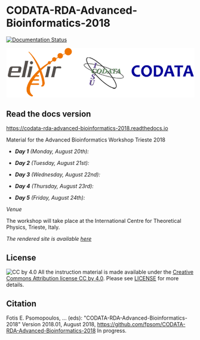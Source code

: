 # CODATA-RDA-Advanced-Bioinformatics-2018

[![Documentation Status](https://readthedocs.org/projects/codata-rda-advanced-bioinformatics-2018/badge/?version=latest)](https://codata-rda-advanced-bioinformatics-2018.readthedocs.io/en/latest/?badge=latest)

![ELIXIR, ICSU, CODATA Logos](_static/images/Banner-Logo.png "ELIXIR, ICSU, CODATA Logos")

## Read the docs version
https://codata-rda-advanced-bioinformatics-2018.readthedocs.io


Material for the Advanced Bioinformatics Workshop Trieste 2018

- _**Day 1** (Monday, August 20th):_

- _**Day 2** (Tuesday, August 21st):_

- _**Day 3** (Wednesday, August 22nd):_

- _**Day 4** (Thursday, August 23rd):_

- _**Day 5** (Friday, August 24th):_

_Venue_

The workshop will take place at the International Centre for Theoretical Physics, Trieste, Italy.

_The rendered site is available [here](https://codata-rda-advanced-bioinformatics-2018.readthedocs.io)_

## License

![CC by 4.0](https://licensebuttons.net/l/by/4.0/88x31.png)
All the instruction material is made available under the [Creative Commons Attribution license CC by 4.0](https://creativecommons.org/licenses/by/4.0/). Please see [LICENSE](LICENSE.md) for more details.

## Citation

Fotis E. Psomopoulos, ... (eds): "CODATA-RDA-Advanced-Bioinformatics-2018"  Version 2018.01, August 2018,
https://github.com/fpsom/CODATA-RDA-Advanced-Bioinformatics-2018 In progress.
